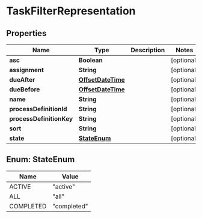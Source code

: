 # TaskFilterRepresentation

## Properties
Name | Type | Description | Notes
------------ | ------------- | ------------- | -------------
**asc** | **Boolean** |  |  [optional]
**assignment** | **String** |  |  [optional]
**dueAfter** | [**OffsetDateTime**](OffsetDateTime.md) |  |  [optional]
**dueBefore** | [**OffsetDateTime**](OffsetDateTime.md) |  |  [optional]
**name** | **String** |  |  [optional]
**processDefinitionId** | **String** |  |  [optional]
**processDefinitionKey** | **String** |  |  [optional]
**sort** | **String** |  |  [optional]
**state** | [**StateEnum**](#StateEnum) |  |  [optional]

<a name="StateEnum"></a>
## Enum: StateEnum
Name | Value
---- | -----
ACTIVE | &quot;active&quot;
ALL | &quot;all&quot;
COMPLETED | &quot;completed&quot;
